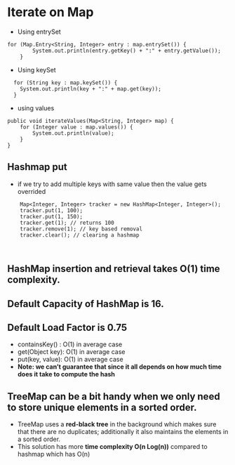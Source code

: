 # Iterate on Map

- Using entrySet
```
for (Map.Entry<String, Integer> entry : map.entrySet()) {
        System.out.println(entry.getKey() + ":" + entry.getValue());
    }
```
- Using keySet
```
  for (String key : map.keySet()) {
    System.out.println(key + ":" + map.get(key));
  }
```
- using values
```
public void iterateValues(Map<String, Integer> map) {
    for (Integer value : map.values()) {
        System.out.println(value);
    }
}
```

## Hashmap put
- if we try to add multiple keys with same value then the value gets overrided
```
    Map<Integer, Integer> tracker = new HashMap<Integer, Integer>();
    tracker.put(1, 100);
    tracker.put(1, 150);
    tracker.get(1); // returns 100
    tracker.remove(1); // key based removal
    tracker.clear(); // clearing a hashmap
    
    
```

## HashMap insertion and retrieval takes O(1) time complexity.
## Default Capacity of HashMap is 16.
## Default Load Factor is 0.75

- containsKey() : O(1) in average case
- get(Object key): O(1) in average case
- put(key, value): O(1) in average case
- **Note: we can’t guarantee that since it all depends on how much time does it take to compute the hash**


## TreeMap can be a bit handy when we only need to store unique elements in a sorted order.
- TreeMap uses a **red-black tree** in the background which makes sure that there are no duplicates; additionally it also maintains the elements in a sorted order.
- This solution has more **time complexity O(n Log(n))** compared to hashmap which has O(n)


